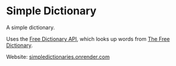# Simple Dictionary

A simple dictionary.

Uses the [Free Dictionary API](https://github.com/meetDeveloper/freeDictionaryAPI), 
which looks up words from [The Free Dictionary](https://www.thefreedictionary.com/).

Website: [simpledictionaries.onrender.com](https://simpledictionaries.onrender.com)